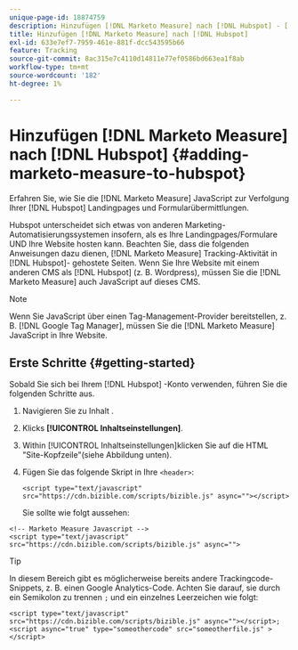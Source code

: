 ```yaml
---
unique-page-id: 18874759
description: Hinzufügen [!DNL Marketo Measure] nach [!DNL Hubspot] - [!DNL Marketo Measure] - Produktdokumentation
title: Hinzufügen [!DNL Marketo Measure] nach [!DNL Hubspot]
exl-id: 633e7ef7-7959-461e-881f-dcc543595b66
feature: Tracking
source-git-commit: 8ac315e7c4110d14811e77ef0586bd663ea1f8ab
workflow-type: tm+mt
source-wordcount: '182'
ht-degree: 1%

---
```


# Hinzufügen [!DNL Marketo Measure] nach [!DNL Hubspot] {#adding-marketo-measure-to-hubspot}

Erfahren Sie, wie Sie die [!DNL Marketo Measure] JavaScript zur Verfolgung Ihrer [!DNL Hubspot] Landingpages und Formularübermittlungen.

Hubspot unterscheidet sich etwas von anderen Marketing-Automatisierungssystemen insofern, als es Ihre Landingpages/Formulare UND Ihre Website hosten kann. Beachten Sie, dass die folgenden Anweisungen dazu dienen, [!DNL Marketo Measure] Tracking-Aktivität in [!DNL Hubspot]- gehostete Seiten. Wenn Sie Ihre Website mit einem anderen CMS als [!DNL Hubspot] (z. B. Wordpress), müssen Sie die [!DNL Marketo Measure] auch JavaScript auf dieses CMS.

>[!NOTE]
>
>Wenn Sie JavaScript über einen Tag-Management-Provider bereitstellen, z. B. [!DNL Google Tag Manager], müssen Sie die [!DNL Marketo Measure] JavaScript in Ihre Website.

## Erste Schritte {#getting-started}

Sobald Sie sich bei Ihrem [!DNL Hubspot] -Konto verwenden, führen Sie die folgenden Schritte aus.

1. Navigieren Sie zu Inhalt .

1. Klicks **[!UICONTROL Inhaltseinstellungen]**.

1. Within [!UICONTROL Inhaltseinstellungen]klicken Sie auf die HTML &quot;Site-Kopfzeile&quot;(siehe Abbildung unten).

1. Fügen Sie das folgende Skript in Ihre `<header>`:

   `<script type="text/javascript" src="https://cdn.bizible.com/scripts/bizible.js" async=""></script>`

   Sie sollte wie folgt aussehen:

```text
<!-- Marketo Measure Javascript -->
<script type="text/javascript" src="https://cdn.bizible.com/scripts/bizible.js" async="">
```

>[!TIP]
>
>In diesem Bereich gibt es möglicherweise bereits andere Trackingcode-Snippets, z. B. einen Google Analytics-Code. Achten Sie darauf, sie durch ein Semikolon zu trennen `;` und ein einzelnes Leerzeichen wie folgt:
>
>`<script type="text/javascript" src="https://cdn.bizible.com/scripts/bizible.js" async=""></script>; <script async="true" type="someothercode" src="someotherfile.js" ></script>`
